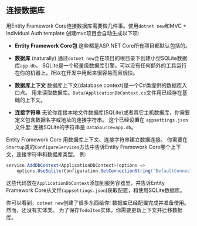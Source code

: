 ## 连接数据库

用Entity Framework Core连接数据库需要做几件事。使用`dotnet new`和MVC + Individual Auth template 创建mvc项目会自动生成以下项:

* **Entity Framework Core包** 这些都是ASP.NET Core所有项目都默认包括的。

* **数据库** (naturally) 通过`dotnet new`会在项目的根目录下创建小型SQLite数据库`app.db`。 SQLite是一个轻量级数据库引擎，可以没有任何额外的工具运行在你的机器上，所以在开发中用起来很容易而且很快。

* **数据库上下文** 数据库上下文(database context)是一个C#类提供的数据库入口点。 用来读取数据库。`Data/ApplicationDbContext.cs`文件用已经存在基础的上下文。

* **连接字符串** 无论你连接本地文件数据库(SQLite)或者其它主机数据库，你需要定义包含数据名字或地址的连接字符串。 这个已经设置在 `appsettings.json` 文件里: 连接SQLite的字符串是 `DataSource=app.db`。

Entity Framework Core 用数据库上下文、连接字符串建立数据连接。 你需要在`Startup`类的`ConfigureServices`方法中告诉Entity Framework Core哪个上下文，连接字符串和数据库类型。 例:

```csharp
service.AddDbContext<ApplicationDbContext>(options =>
    options.UseSqlite(Configuration.GetConnectionString("DefaultConnection")));
```

这些代码放在`ApplicationDbContext`添加到服务容器里，并告诉Entity Framework Core从文件(`appsettings.json`)获取配置，和使用SQLite数据库。

你可以看到，`dotnet new`创建了很多东西给你! 数据库已经配置完成并准备使用。 然而，还没有实体类。 为了保存`TodoItem`实体，你需要更新上下文并迁移数据库。
